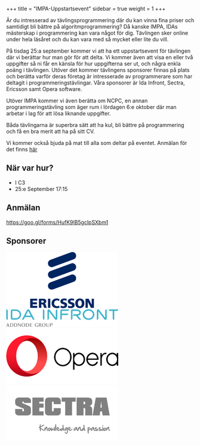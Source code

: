 +++
title = "IMPA-Uppstartsevent"
sidebar = true
weight = 1
+++


Är du intresserad av tävlingsprogrammering där du kan vinna fina priser och samtidigt bli bättre på algoritmprogrammering? Då kanske IMPA, IDAs mästerskap i programmering kan vara något för dig. Tävlingen sker online under hela läsåret och du kan vara med så mycket eller lite du vill.

På tisdag 25:a september kommer vi att ha ett uppstartsevent för tävlingen där vi berättar hur man gör för att delta. Vi kommer även att visa en eller två uppgifter så ni får en känsla för hur uppgifterna ser ut, och några enkla poäng i tävlingen. Utöver det kommer tävlingens sponsorer finnas på plats och berätta varför deras företag är intresserade av programmerare som har deltagit i programmeringstävlingar. Våra sponsorer är Ida Infront, Sectra, Ericsson samt Opera software.

Utöver IMPA kommer vi även berätta om NCPC, en annan programmeringstävling som äger rum i lördagen 6:e oktober där man arbetar i lag för att lösa liknande uppgifter.

Båda tävlingarna är superbra sätt att ha kul, bli bättre på programmering och få en bra merit att ha på sitt CV.

Vi kommer också bjuda på mat till alla som deltar på eventet. Anmälan för det finns [här](https://goo.gl/forms/HufK9lB5gclpSXbm1)


## När var hur?

- I C3
- 25:e September 17:15

## Anmälan

https://goo.gl/forms/HufK9lB5gclpSXbm1



## Sponsorer
[![Ericsson logo](/assets/ericsson_logo.png)](https://www.ericsson.com/en)
[![Ida Infront logo](/assets/idainfront_logo.png)](https://www.idainfront.se/en/)
[![Opera logo](/assets/opera_logo.png)](https://www.opera.com/)
[![Sectra logo](/assets/sectra_logo.jpg)](http://www.sectra.com/jobs)
